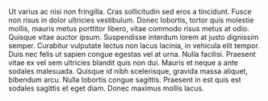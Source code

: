 Ut varius ac nisi non fringilla. Cras sollicitudin sed eros a tincidunt. Fusce non risus in dolor ultricies vestibulum. Donec lobortis, tortor quis molestie mollis, mauris metus porttitor libero, vitae commodo risus metus at odio. Quisque vitae auctor ipsum. Suspendisse interdum lorem at justo dignissim semper. Curabitur vulputate lectus non lacus lacinia, in vehicula elit tempor. Duis nec felis ut sapien congue egestas vel at urna. Nulla facilisi. Praesent vitae ex vel sem ultricies blandit quis non dui. Mauris et neque a ante sodales malesuada. Quisque id nibh scelerisque, gravida massa aliquet, bibendum arcu. Nulla lobortis congue sagittis. Praesent in est quis est sodales sagittis et eget diam. Donec maximus mollis lacus.
